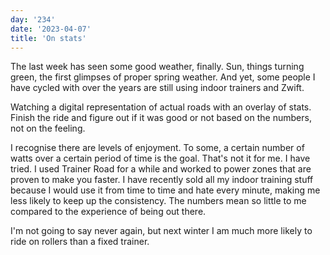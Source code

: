 ```yaml
---
day: '234'
date: '2023-04-07'
title: 'On stats'
---
```


The last week has seen some good weather, finally. Sun, things turning green, the first glimpses of proper spring weather. And yet, some people I have cycled with over the years are still using indoor trainers and Zwift.

Watching a digital representation of actual roads with an overlay of stats. Finish the ride and figure out if it was good or not based on the numbers, not on the feeling.

I recognise there are levels of enjoyment. To some, a certain number of watts over a certain period of time is the goal. That's not it for me. I have tried. I used Trainer Road for a while and worked to power zones that are proven to make you faster. I have recently sold all my indoor training stuff because I would use it from time to time and hate every minute, making me less likely to keep up the consistency. The numbers mean so little to me compared to the experience of being out there.

I'm not going to say never again, but next winter I am much more likely to ride on rollers than a fixed trainer.
